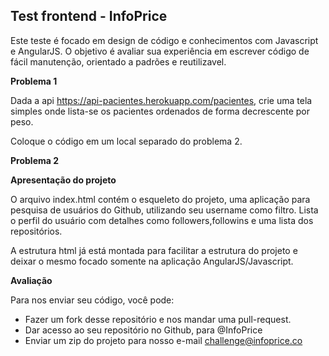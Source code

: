 Test frontend - InfoPrice
---------------------------------------------

Este teste é focado em design de código e conhecimentos com Javascript e AngularJS. 
O objetivo é avaliar sua experiência em escrever código de fácil manutenção, orientado a 
padrões e reutilizavel. 

__Problema 1__

Dada a api https://api-pacientes.herokuapp.com/pacientes, crie uma tela simples onde lista-se 
os pacientes ordenados de forma decrescente por peso.

Coloque o código em um local separado do problema 2.

__Problema 2__

__Apresentação do projeto__

O arquivo index.html contém o esqueleto do projeto, uma aplicação para pesquisa de usuários 
do Github, utilizando seu username como filtro. Lista o perfil do usuário com detalhes como
followers,followins e uma lista dos repositórios.

A estrutura html já está montada para facilitar a estrutura do projeto e deixar o mesmo focado 
somente na aplicação AngularJS/Javascript.

__Avaliação__

Para nos enviar seu código, você pode:

* Fazer um fork desse repositório e nos mandar uma pull-request.
* Dar acesso ao seu repositório no Github, para @InfoPrice
* Enviar um zip do projeto para nosso e-mail challenge@infoprice.co
